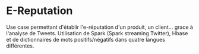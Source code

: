 # E-Reputation
Use case permettant d'établir l'e-réputation d'un produit, un client... grace à l'analyse de Tweets. 
Utilisation de Spark (Spark streaming Twitter), Hbase et de dictionnaires de mots positifs/négatifs dans quatre langues différentes.
